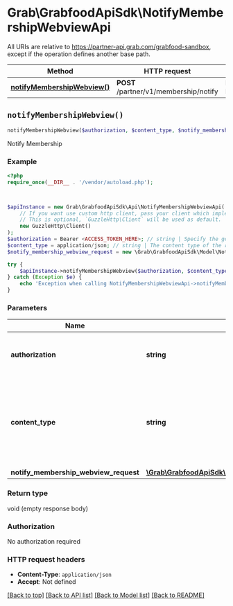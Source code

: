 # Grab\GrabfoodApiSdk\NotifyMembershipWebviewApi

All URIs are relative to https://partner-api.grab.com/grabfood-sandbox, except if the operation defines another base path.

| Method | HTTP request | Description |
| ------------- | ------------- | ------------- |
| [**notifyMembershipWebview()**](NotifyMembershipWebviewApi.md#notifyMembershipWebview) | **POST** /partner/v1/membership/notify | Notify Membership |


## `notifyMembershipWebview()`

```php
notifyMembershipWebview($authorization, $content_type, $notify_membership_webview_request)
```

Notify Membership

### Example

```php
<?php
require_once(__DIR__ . '/vendor/autoload.php');



$apiInstance = new Grab\GrabfoodApiSdk\Api\NotifyMembershipWebviewApi(
    // If you want use custom http client, pass your client which implements `GuzzleHttp\ClientInterface`.
    // This is optional, `GuzzleHttp\Client` will be used as default.
    new GuzzleHttp\Client()
);
$authorization = Bearer <ACCESS_TOKEN_HERE>; // string | Specify the generated authorization token of the bearer type.
$content_type = application/json; // string | The content type of the request body. You must use `application/json` for this header as GrabFood API currently does not support other formats.
$notify_membership_webview_request = new \Grab\GrabfoodApiSdk\Model\NotifyMembershipWebviewRequest(); // \Grab\GrabfoodApiSdk\Model\NotifyMembershipWebviewRequest

try {
    $apiInstance->notifyMembershipWebview($authorization, $content_type, $notify_membership_webview_request);
} catch (Exception $e) {
    echo 'Exception when calling NotifyMembershipWebviewApi->notifyMembershipWebview: ', $e->getMessage(), PHP_EOL;
}
```

### Parameters

| Name | Type | Description  | Notes |
| ------------- | ------------- | ------------- | ------------- |
| **authorization** | **string**| Specify the generated authorization token of the bearer type. | |
| **content_type** | **string**| The content type of the request body. You must use &#x60;application/json&#x60; for this header as GrabFood API currently does not support other formats. | |
| **notify_membership_webview_request** | [**\Grab\GrabfoodApiSdk\Model\NotifyMembershipWebviewRequest**](../Model/NotifyMembershipWebviewRequest.md)|  | |

### Return type

void (empty response body)

### Authorization

No authorization required

### HTTP request headers

- **Content-Type**: `application/json`
- **Accept**: Not defined

[[Back to top]](#) [[Back to API list]](../../README.md#endpoints)
[[Back to Model list]](../../README.md#models)
[[Back to README]](../../README.md)
